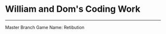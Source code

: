 # William and Dom's Coding Work
-------------------------------
Master Branch
Game Name: Retibution
